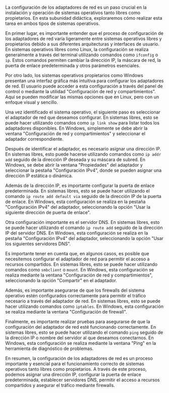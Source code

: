 La configuración de los adaptadores de red es un paso crucial en la instalación y operación de sistemas operativos tanto libres como propietarios. En esta subunidad didáctica, exploraremos cómo realizar esta tarea en ambos tipos de sistemas operativos.

En primer lugar, es importante entender que el proceso de configuración de los adaptadores de red varía ligeramente entre sistemas operativos libres y propietarios debido a sus diferentes arquitecturas y interfaces de usuario. En sistemas operativos libres como Linux, la configuración se realiza generalmente a través del terminal utilizando comandos como `ifconfig` o `ip`. Estos comandos permiten cambiar la dirección IP, la máscara de red, la puerta de enlace predeterminada y otros parámetros esenciales.

Por otro lado, los sistemas operativos propietarios como Windows presentan una interfaz gráfica más intuitiva para configurar los adaptadores de red. El usuario puede acceder a esta configuración a través del panel de control o mediante la utilidad "Configuración de red y compartimientos". Aquí se pueden modificar las mismas opciones que en Linux, pero con un enfoque visual y sencillo.

Una vez identificado el sistema operativo, el siguiente paso es seleccionar el adaptador de red que deseamos configurar. En sistemas libres, esto se puede hacer utilizando comandos como `ip link show` para listar todos los adaptadores disponibles. En Windows, simplemente se debe abrir la ventana "Configuración de red y compartimientos" y seleccionar el adaptador correspondiente.

Después de identificar el adaptador, es necesario asignar una dirección IP. En sistemas libres, esto puede hacerse utilizando comandos como `ip addr add` seguido de la dirección IP deseada y su máscara de subred. En Windows, se debe abrir la ventana "Propiedades" del adaptador y seleccionar la pestaña "Configuración IPv4", donde se pueden asignar una dirección IP estática o dinámica.

Además de la dirección IP, es importante configurar la puerta de enlace predeterminada. En sistemas libres, esto se puede hacer utilizando el comando `ip route add default via` seguido de la dirección IP de la puerta de enlace. En Windows, esta configuración se realiza en la pestaña "Configuración IPv4" del adaptador, seleccionando la opción "Usar la siguiente dirección de puerta de enlace".

Otra configuración importante es el servidor DNS. En sistemas libres, esto se puede hacer utilizando el comando `ip route add` seguido de la dirección IP del servidor DNS. En Windows, esta configuración se realiza en la pestaña "Configuración IPv4" del adaptador, seleccionando la opción "Usar los siguientes servidores DNS".

Es importante tener en cuenta que, en algunos casos, es posible que necesitemos configurar el adaptador de red para permitir el acceso a recursos compartidos. En sistemas libres, esto se puede hacer utilizando comandos como `smbclient` o `mount`. En Windows, esta configuración se realiza mediante la ventana "Configuración de red y compartimientos", seleccionando la opción "Compartir" en el adaptador.

Además, es importante asegurarse de que los firewalls del sistema operativo estén configurados correctamente para permitir el tráfico necesario a través del adaptador de red. En sistemas libres, esto se puede hacer utilizando comandos como `iptables`. En Windows, esta configuración se realiza mediante la ventana "Configuración de firewall".

Finalmente, es importante realizar pruebas para asegurarse de que la configuración del adaptador de red esté funcionando correctamente. En sistemas libres, esto se puede hacer utilizando el comando `ping` seguido de la dirección IP o nombre del servidor al que deseamos conectarnos. En Windows, esta configuración se realiza mediante la ventana "Ping" en la herramienta de diagnóstico de problemas.

En resumen, la configuración de los adaptadores de red es un proceso importante y esencial para el funcionamiento correcto de sistemas operativos tanto libres como propietarios. A través de este proceso, podemos asignar una dirección IP, configurar la puerta de enlace predeterminada, establecer servidores DNS, permitir el acceso a recursos compartidos y asegurar el tráfico mediante firewalls.
